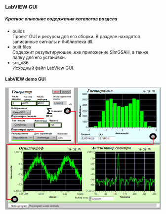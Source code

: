 ### LabVIEW GUI
##### Краткое описание содержания каталогов раздела
 + builds\
 Проект GUI и ресурсы для его сборки. В разделе находятся записанные сигналы и библиотека dll.
 + built files\
 Содержит результирующее .exe приложение SimGSAH, а также папку для его установки.
 + src_x86\
 Исходный файл LabView GUI.

#### LabVIEW demo GUI
![LV_demo]



[LV_demo]:https://raw.githubusercontent.com/Reifat/SimGSAH/master/pictures/harmonic%20plus%20noise.PNG
